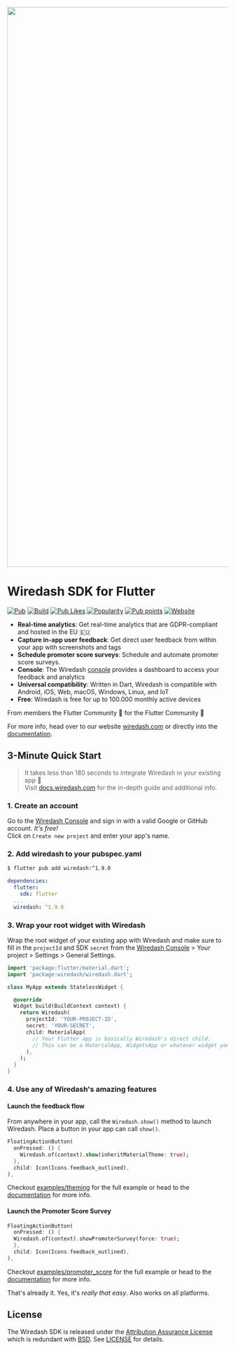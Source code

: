 <p align="center">
  <img width="1280" alt="Wiredash Logo" src="https://github.com/wiredashio/wiredash-sdk/assets/1096485/027485ef-e1d4-4a39-943a-41f4e956ddcc">
</p>

# Wiredash SDK for Flutter

[![Pub](https://img.shields.io/pub/v/wiredash.svg)](https://pub.dartlang.org/packages/wiredash)
[![Build](https://img.shields.io/github/actions/workflow/status/wiredashio/wiredash-sdk/nightly.yaml?branch=stable)](https://github.com/wiredashio/wiredash-sdk/actions)
[![Pub Likes](https://img.shields.io/pub/likes/wiredash)](https://pub.dev/packages/wiredash/score)
[![Popularity](https://img.shields.io/pub/popularity/wiredash)](https://pub.dev/packages/wiredash/score)
[![Pub points](https://img.shields.io/pub/points/wiredash)](https://pub.dev/packages/wiredash/score)
[![Website](https://img.shields.io/badge/website-wiredash.com-blue.svg)](https://wiredash.com/)

- **Real-time analytics**: Get real-time analytics that are GDPR-compliant and hosted in the EU 🇪🇺
- **Capture in-app user feedback**: Get direct user feedback from within your app with screenshots and tags
- **Schedule promoter score surveys**: Schedule and automate promoter score surveys.
- **Console**: The Wiredash [console](https://wiredash.com/console) provides a dashboard to access your feedback and analytics
- **Universal compatibility**: Written in Dart, Wiredash is compatible with Android, iOS, Web, macOS, Windows, Linux, and IoT
- **Free**: Wiredash is free for up to 100.000 monthly active devices

From members the Flutter Community 💙 for the Flutter Community 💙

For more info, head over to our website [wiredash.com](https://wiredash.com) or directly into the [documentation](https://docs.wiredash.com).

## 3-Minute Quick Start

> It takes less than 180 seconds to integrate Wiredash in your existing app 🚀 <br />
> Visit [docs.wiredash.com](https://docs.wiredash.com/guide/start) for the in-depth
> guide and additional info.

### 1. Create an account

Go to the [Wiredash Console](https://wiredash.com/console) and sign in with a valid Google or GitHub account. _It's
free!_<br />Click on `Create new project` and enter your app's name.

### 2. Add wiredash to your pubspec.yaml

```bash
$ flutter pub add wiredash:^1.9.0
```

```yaml
dependencies:
  flutter:
    sdk: flutter
  ...
  wiredash: ^1.9.0
```

### 3. Wrap your root widget with Wiredash

Wrap the root widget of your existing app with Wiredash and make sure to fill in the `projectId` and SDK `secret`
from the [Wiredash Console](https://console.wiredash.com) > Your project >
Settings > General Settings.

```dart
import 'package:flutter/material.dart';
import 'package:wiredash/wiredash.dart';

class MyApp extends StatelessWidget {

  @override
  Widget build(BuildContext context) {
    return Wiredash(
      projectId: 'YOUR-PROJECT-ID',
      secret: 'YOUR-SECRET',
      child: MaterialApp(
        // Your Flutter app is basically Wiredash's direct child.
        // This can be a MaterialApp, WidgetsApp or whatever widget you like.
      ),
    );
  }
}
```

### 4. Use any of Wiredash's amazing features

#### Launch the feedback flow

From anywhere in your app, call the `Wiredash.show()` method to launch Wiredash.
Place a button in your app can call `show()`. 

```dart
FloatingActionButton(
  onPressed: () {
    Wiredash.of(context).show(inheritMaterialTheme: true);
  },
  child: Icon(Icons.feedback_outlined),
),
```

Checkout [examples/theming](https://github.com/wiredashio/wiredash-sdk/blob/stable/examples/theming/lib/main.dart) for the full example or head to the [documentation](https://docs.wiredash.com/reference/feedback) for more info.

#### Launch the Promoter Score Survey

```dart
FloatingActionButton(
  onPressed: () {
  Wiredash.of(context).showPromoterSurvey(force: true);
  },
  child: Icon(Icons.feedback_outlined),
),
```

Checkout [examples/promoter_score](https://github.com/wiredashio/wiredash-sdk/blob/stable/examples/promoter_score/lib/main.dart) for the full example or head to the [documentation](https://docs.wiredash.com/reference/promoter-score) for more info.

That's already it. Yes, it's *really that easy*. Also works on all platforms.

## License

The Wiredash SDK is released under the [Attribution Assurance License](https://opensource.org/licenses/AAL) which is redundant with [BSD](https://opensource.org/licenses/BSD-3-Clause).
See [LICENSE](https://github.com/wiredashio/wiredash-sdk/blob/stable/LICENSE) for details.
